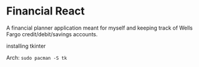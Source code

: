 # Financial React

A financial planner application meant for myself and keeping track of Wells Fargo credit/debit/savings accounts.

installing tkinter

Arch: `sudo pacman -S tk`
